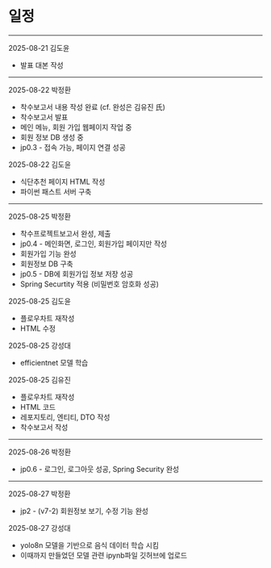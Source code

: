 # 일정

--------------------------------------------------
2025-08-21	김도윤
 * 발표 대본 작성

--------------------------------------------------

2025-08-22 박정환
 * 착수보고서 내용 작성 완료 (cf. 완성은 김유진 氏)
 * 착수보고서 발표
 * 메인 메뉴, 회원 가입 웹페이지 작업 중
 * 회원 정보 DB 생성 중
 * jp0.3 - 접속 가능, 페이지 연결 성공

2025-08-22	김도윤
 * 식단추천 페이지 HTML 작성
 * 파이썬 패스트 서버 구축

--------------------------------------------------

2025-08-25 박정환
 * 착수프로젝트보고서 완성, 제출
 * jp0.4 - 메인화면, 로그인, 회원가입 페이지만 작성
 * 회원가입 기능 완성
 * 회원정보 DB 구축
 * jp0.5 - DB에 회원가입 정보 저장 성공
 * Spring Securtity 적용 (비밀번호 암호화 성공)

2025-08-25	김도윤
 * 플로우차트 재작성
 * HTML 수정

2025-08-25	강성대
 * efficientnet 모델 학습

2025-08-25	김유진
 * 플로우차트 재작성
 * HTML 코드
 * 레포지토리, 엔티티, DTO 작성
 * 착수보고서 작성

--------------------------------------------------

2025-08-26 박정환
 * jp0.6 - 로그인, 로그아웃 성공, Spring Security 완성

--------------------------------------------------

2025-08-27 박정환
 * jp2 - (v7-2) 회원정보 보기, 수정 기능 완성

2025-08-27 강성대
 * yolo8n 모델을 기반으로 음식 데이터 학습 시킴
 * 이때까지 만들었던 모델 관련 ipynb파일 깃허브에 업로드
